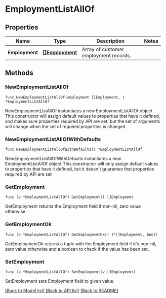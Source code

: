 # EmploymentListAllOf

## Properties

Name | Type | Description | Notes
------------ | ------------- | ------------- | -------------
**Employment** | [**[]Employment**](Employment.md) | Array of customer employment records. | 

## Methods

### NewEmploymentListAllOf

`func NewEmploymentListAllOf(employment []Employment, ) *EmploymentListAllOf`

NewEmploymentListAllOf instantiates a new EmploymentListAllOf object
This constructor will assign default values to properties that have it defined,
and makes sure properties required by API are set, but the set of arguments
will change when the set of required properties is changed

### NewEmploymentListAllOfWithDefaults

`func NewEmploymentListAllOfWithDefaults() *EmploymentListAllOf`

NewEmploymentListAllOfWithDefaults instantiates a new EmploymentListAllOf object
This constructor will only assign default values to properties that have it defined,
but it doesn't guarantee that properties required by API are set

### GetEmployment

`func (o *EmploymentListAllOf) GetEmployment() []Employment`

GetEmployment returns the Employment field if non-nil, zero value otherwise.

### GetEmploymentOk

`func (o *EmploymentListAllOf) GetEmploymentOk() (*[]Employment, bool)`

GetEmploymentOk returns a tuple with the Employment field if it's non-nil, zero value otherwise
and a boolean to check if the value has been set.

### SetEmployment

`func (o *EmploymentListAllOf) SetEmployment(v []Employment)`

SetEmployment sets Employment field to given value.



[[Back to Model list]](../README.md#documentation-for-models) [[Back to API list]](../README.md#documentation-for-api-endpoints) [[Back to README]](../README.md)


